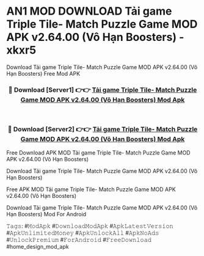 # AN1 MOD DOWNLOAD Tải game Triple Tile- Match Puzzle Game MOD APK v2.64.00 (Vô Hạn Boosters) - xkxr5
Download Tải game Triple Tile- Match Puzzle Game MOD APK v2.64.00 (Vô Hạn Boosters) Free Mod APK

<div align="center">
<h3>🔴 Download [Server1] 👉👉 <a href="https://apk-comot.site?title=Tải_game_Triple_Tile-_Match_Puzzle_Game_MOD_APK_v2.64.00_(Vô_Hạn_Boosters)">Tải game Triple Tile- Match Puzzle Game MOD APK v2.64.00 (Vô Hạn Boosters) Mod Apk</a></h3><br>

<h3>🔴 Download [Server2] 👉👉 <a href="https://apk-comot.site?title=Tải_game_Triple_Tile-_Match_Puzzle_Game_MOD_APK_v2.64.00_(Vô_Hạn_Boosters)">Tải game Triple Tile- Match Puzzle Game MOD APK v2.64.00 (Vô Hạn Boosters) Mod Apk</a></h3>
</div>


Free Download APK MOD Tải game Triple Tile- Match Puzzle Game MOD APK v2.64.00 (Vô Hạn Boosters)

Download Tải game Triple Tile- Match Puzzle Game MOD APK v2.64.00 (Vô Hạn Boosters) 

Free APK MOD Tải game Triple Tile- Match Puzzle Game MOD APK v2.64.00 (Vô Hạn Boosters) 

Download Tải game Triple Tile- Match Puzzle Game MOD APK v2.64.00 (Vô Hạn Boosters) Mod For Android

𝚃𝚊𝚐𝚜: #𝙼𝚘𝚍𝙰𝚙𝚔 #𝙳𝚘𝚠𝚗𝚕𝚘𝚊𝚍𝙼𝚘𝚍𝙰𝚙𝚔 #𝙰𝚙𝚔𝙻𝚊𝚝𝚎𝚜𝚝𝚅𝚎𝚛𝚜𝚒𝚘𝚗 #𝙰𝚙𝚔𝚄𝚗𝚕𝚒𝚖𝚒𝚝𝚎𝚍𝙼𝚘𝚗𝚎𝚢 #𝙰𝚙𝚔𝚄𝚗𝚕𝚘𝚌𝚔𝙰𝚕𝚕 #𝙰𝚙𝚔𝙽𝚘𝙰𝚍𝚜 #𝚄𝚗𝚕𝚘𝚌𝚔𝙿𝚛𝚎𝚖𝚒𝚞𝚖 #𝙵𝚘𝚛𝙰𝚗𝚍𝚛𝚘𝚒𝚍 #𝙵𝚛𝚎𝚎𝙳𝚘𝚠𝚗𝚕𝚘𝚊𝚍 #home_design_mod_apk